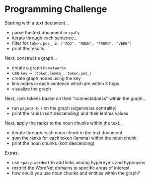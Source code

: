 # Programming Challenge

Starting with a text document...

  * parse the text document in `spaCy`
  * iterate through each sentence...
  * filter for `token.pos_ in ["ADJ", "NOUN", "PROPN", "VERB"]`
  * print the results

Next, construct a graph...

  * create a graph in `networkx` 
  * use `key = (token.lemma_, token.pos_)`
  * create graph nodes using the key
  * link nodes in each sentence which are within 3 hops
  * visualize the graph

Next, rank tokens based on their "connectedness" within the graph...

  * run `pagerank()` on the graph (eigenvalue centrality)
  * print the ranks (sort descending) and their lemma values

Next, apply the ranks to the noun chunks within the text...

  * iterate through each noun chunk in the text document
  * sum the ranks for each token (lemma) within the noun chunk
  * print the noun chunks (sort descending)

Extras:

  * use `spacy-wordnet` to add links among hypernyms and hyponyms
  * restrict the WordNet domains to specific areas of interest
  * how could you use noun chunks and entities within the graph?